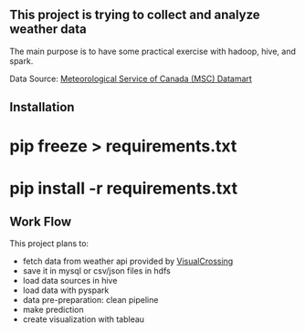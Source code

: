 ## This project is trying to collect and analyze weather data

The main purpose is to have some practical exercise with hadoop, hive, and spark.

Data Source: [Meteorological Service of Canada (MSC) Datamart](https://eccc-msc.github.io/open-data/msc-datamart/readme_en/)

## Installation

# pip freeze > requirements.txt
# pip install -r requirements.txt

## Work Flow

This project plans to:

- fetch data from weather api provided by [VisualCrossing](https://www.visualcrossing.com)
- save it in mysql or csv/json files in hdfs
- load data sources in hive
- load data with pyspark
- data pre-preparation: clean pipeline
- make prediction
- create visualization with tableau